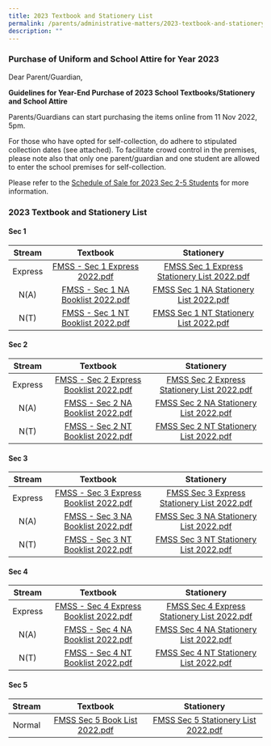 ```yaml
---
title: 2023 Textbook and Stationery List
permalink: /parents/administrative-matters/2023-textbook-and-stationery-list/
description: ""
---
```


### Purchase of Uniform and School Attire for Year 2023

Dear Parent/Guardian,

**Guidelines for Year-End Purchase of 2023 School Textbooks/Stationery and School Attire**

  

Parents/Guardians can start purchasing the items online from 11 Nov 2022, 5pm. 

  

For those who have opted for self-collection, do adhere to stipulated collection dates (see attached). To facilitate crowd control in the premises, please note also that only one parent/guardian and one student are allowed to enter the school premises for self-collection.  

  

Please refer to the [Schedule of Sale for 2023 Sec 2-5 Students](https://fairfieldmethodistsec-moe-edu-sg-admin.cwp.sg/qql/slot/u618/Parents/2022/2023%20Booklist/Schedule%20of%20Sale%20for%202023%20Sec%202-5%20Students.pdf) for more information.

### 2023 Textbook and Stationery List

#### Sec 1

| Stream | Textbook | Stationery |
|:---:|:---:|:---:|
| Express | [FMSS - Sec 1 Express  2022.pdf](/files/bl1.pdf) | [FMSS Sec 1 Express Stationery List 2022.pdf](/files/sl1.pdf) |
| N(A) | [FMSS - Sec 1 NA Booklist 2022.pdf](/files/bl2.pdf)   |  [FMSS Sec 1 NA Stationery List 2022.pdf](/files/sl2.pdf) |
| N(T) | [FMSS - Sec 1 NT Booklist 2022.pdf](/files/bl3.pdf) |[FMSS Sec 1 NT Stationery List 2022.pdf](/files/sl3.pdf) |

#### Sec 2

| Stream | Textbook | Stationery |
|:---:|:---:|:---:|
| Express | [FMSS - Sec 2 Express Booklist 2022.pdf](/files/bl4.pdf) | [FMSS Sec 2 Express Stationery List 2022.pdf](/files/sl4.pdf) |
| N(A) | [FMSS - Sec 2 NA Booklist 2022.pdf](/files/bl5.pdf)   |  [FMSS Sec 2 NA Stationery List 2022.pdf](/files/sl5.pdf) |
| N(T) | [FMSS - Sec 2 NT Booklist 2022.pdf](/files/bl6.pdf) |[FMSS Sec 2 NT Stationery List 2022.pdf](/files/sl6.pdf) |

#### Sec 3

| Stream | Textbook | Stationery |
|:---:|:---:|:---:|
| Express | [FMSS - Sec 3 Express Booklist 2022.pdf](/files/bl7.pdf) | [FMSS Sec 3 Express Stationery List 2022.pdf](/files/sl7.pdf) |
| N(A) | [FMSS - Sec 3 NA Booklist 2022.pdf](/files/bl8.pdf)   |  [FMSS Sec 3 NA Stationery List 2022.pdf](/files/sl8.pdf) |
| N(T) | [FMSS - Sec 3 NT Booklist 2022.pdf](/files/bl9.pdf) |[FMSS Sec 3 NT Stationery List 2022.pdf](/files/sl9.pdf) |

#### Sec 4

| Stream | Textbook | Stationery |
|:---:|:---:|:---:|
| Express | [FMSS - Sec 4 Express Booklist 2022.pdf](/files/bl10.pdf) | [FMSS Sec 4 Express Stationery List 2022.pdf](/files/sl10.pdf) |
| N(A) | [FMSS - Sec 4 NA Booklist 2022.pdf](/files/bl11.pdf)   |  [FMSS Sec 4 NA Stationery List 2022.pdf](/files/sl11.pdf) |
| N(T) | [FMSS - Sec 4 NT Booklist 2022.pdf](/files/bl12.pdf) |[FMSS Sec 4 NT Stationery List 2022.pdf](/files/sl12.pdf) |

#### Sec 5

| Stream | Textbook | Stationery |
|:---:|:---:|:---:|
| Normal | [FMSS Sec 5 Book List 2022.pdf](/files/bl13.pdf) | [FMSS Sec 5 Stationery List 2022.pdf](/files/sl13.pdf) |